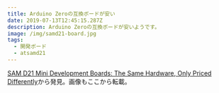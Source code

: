 ```yaml
---
title: Arduino Zeroの互換ボードが安い
date: 2019-07-13T12:45:15.287Z
description: Arduino Zeroの互換ボードが安いようです。
image: /img/samd21-board.jpg
tags:
  - 開発ボード
  - atsamd21
---
```

[SAM D21 Mini Development Boards: The Same Hardware, Only Priced Differently](https://blog.hackster.io/sam-d21-mini-development-boards-the-same-hardware-only-priced-differently-b09ddc73284f)から発見。画像もここから転載。
